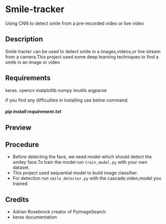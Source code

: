 # Smile-tracker
Using CNN to detect smile from a pre-recorded video or live video

## Description
Smile tracter can be used to detect smile in a images,videos,or live stream from a camera.This project used some deep learning techniques to find a smile in an image or video

## Requirements
keras.
opencv
matplotlib
numpy
imutils
argparse

if you find any difficulties in installing use below command.
##### pip install requirement.txt

## Preview

## Procedure
- Before detecting the face, we need model which should detect the smiley face.To train the model run `train_model.py` with your own dataset.
- This project used sequential model to build image classifier.
- For detection run `smile_detector.py` with the cascade,video,model you trained

## Credits
- Adrian Rosebrock creator of PyimageSearch
- keras documentation
